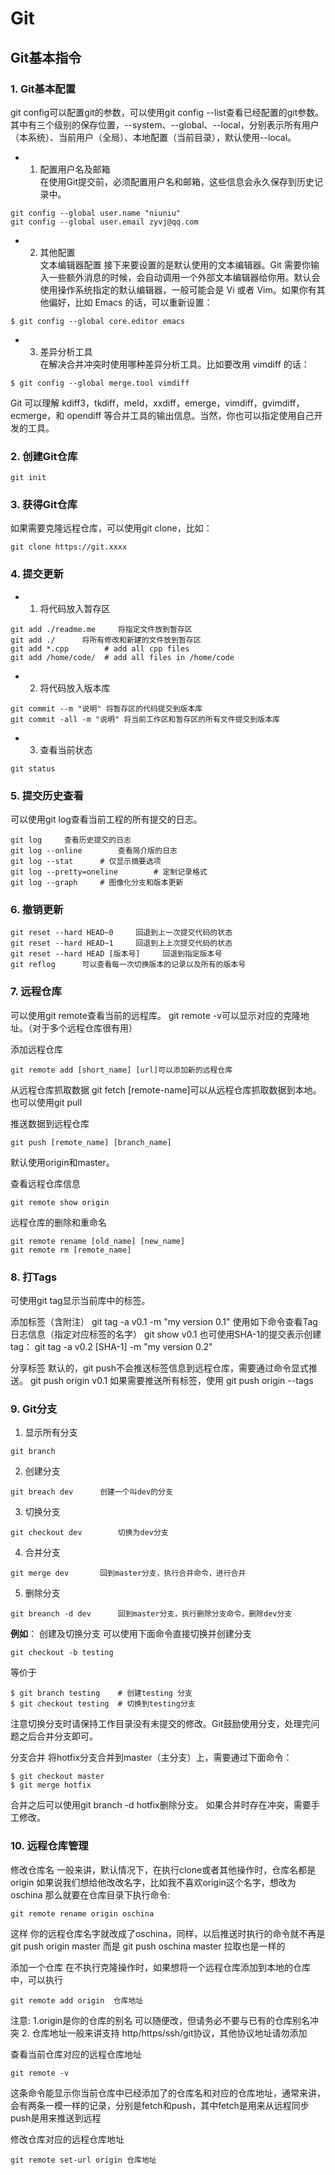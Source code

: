 
# Git
## Git基本指令
### 1. Git基本配置
git config可以配置git的参数，可以使用git config --list查看已经配置的git参数。其中有三个级别的保存位置，--system、--global、--local，分别表示所有用户（本系统）、当前用户（全局）、本地配置（当前目录），默认使用--local。

* 1. 配置用户名及邮箱    
在使用Git提交前，必须配置用户名和邮箱，这些信息会永久保存到历史记录中。
```
git config --global user.name "niuniu"
git config --global user.email zyvj@qq.com
```
* 2. 其他配置   
文本编辑器配置
接下来要设置的是默认使用的文本编辑器。Git 需要你输入一些额外消息的时候，会自动调用一个外部文本编辑器给你用。默认会使用操作系统指定的默认编辑器，一般可能会是 Vi 或者 Vim。如果你有其他偏好，比如 Emacs 的话，可以重新设置：
```
$ git config --global core.editor emacs
```
* 3. 差异分析工具   
在解决合并冲突时使用哪种差异分析工具。比如要改用 vimdiff 的话：
```
$ git config --global merge.tool vimdiff
```
Git 可以理解 kdiff3，tkdiff，meld，xxdiff，emerge，vimdiff，gvimdiff，ecmerge，和 opendiff 等合并工具的输出信息。当然，你也可以指定使用自己开发的工具。
### 2. 创建Git仓库
```
git init
```
### 3. 获得Git仓库
如果需要克隆远程仓库，可以使用git clone，比如：
```
git clone https://git.xxxx
```
### 4. 提交更新
* 1. 将代码放入暂存区
```
git add ./readme.me		将指定文件放到暂存区
git add ./		将所有修改和新建的文件放到暂存区
git add *.cpp        # add all cpp files
git add /home/code/  # add all files in /home/code
```
* 2. 将代码放入版本库
```
git commit --m "说明"	将暂存区的代码提交到版本库
git commit -all -m "说明"	将当前工作区和暂存区的所有文件提交到版本库
```
* 3. 查看当前状态
```
git status
```
### 5. 提交历史查看
可以使用git log查看当前工程的所有提交的日志。
```
git log		查看历史提交的日志
git log --online		查看简介版的日志
git log --stat      # 仅显示摘要选项
git log --pretty=oneline        # 定制记录格式
git log --graph     # 图像化分支和版本更新
```
### 6. 撤销更新
```
git reset --hard HEAD~0		回退到上一次提交代码的状态
git reset --hard HEAD~1		回退到上上次提交代码的状态
git reset --hard HEAD [版本号]		回退到指定版本号
git reflog		可以查看每一次切换版本的记录以及所有的版本号
```
### 7. 远程仓库
可以使用git remote查看当前的远程库。
git remote -v可以显示对应的克隆地址。（对于多个远程仓库很有用）

添加远程仓库
```
git remote add [short_name] [url]可以添加新的远程仓库
```

从远程仓库抓取数据
git fetch [remote-name]可以从远程仓库抓取数据到本地。
也可以使用git pull

推送数据到远程仓库
```
git push [remote_name] [branch_name]
```
默认使用origin和master。

查看远程仓库信息
```
git remote show origin
```
远程仓库的删除和重命名
```
git remote rename [old_name] [new_name]
git remote rm [remote_name]
```
### 8. 打Tags
可使用git tag显示当前库中的标签。

添加标签（含附注）
git tag -a v0.1 -m "my version 0.1"
使用如下命令查看Tag日志信息（指定对应标签的名字）
git show v0.1
也可使用SHA-1的提交表示创建tag：
git tag -a v0.2 [SHA-1] -m "my version 0.2"

分享标签
默认的，git push不会推送标签信息到远程仓库，需要通过命令显式推送。
git push origin v0.1
如果需要推送所有标签，使用
git push origin --tags

### 9. Git分支

1. 显示所有分支
```
git branch
```
2. 创建分支
```
git breach dev		创建一个叫dev的分支
```
3. 切换分支
```
git checkout dev		切换为dev分支
```
4. 合并分支
```
git merge dev		回到master分支，执行合并命令，进行合并
```
5. 删除分支
```
git breanch -d dev		回到master分支，执行删除分支命令，删除dev分支
```
**例如**：
创建及切换分支
可以使用下面命令直接切换并创建分支
```
git checkout -b testing
```
等价于
```
$ git branch testing    # 创建testing 分支
$ git checkout testing  # 切换到testing分支
```
注意切换分支时请保持工作目录没有未提交的修改。Git鼓励使用分支，处理完问题之后合并分支即可。

分支合并
将hotfix分支合并到master（主分支）上，需要通过下面命令：
```
$ git checkout master
$ git merge hotfix
```
合并之后可以使用git branch -d hotfix删除分支。
如果合并时存在冲突，需要手工修改。
### 10. 远程仓库管理
修改仓库名
一般来讲，默认情况下，在执行clone或者其他操作时，仓库名都是 origin 如果说我们想给他改改名字，比如我不喜欢origin这个名字，想改为 oschina 那么就要在仓库目录下执行命令:
```
git remote rename origin oschina
```
这样 你的远程仓库名字就改成了oschina，同样，以后推送时执行的命令就不再是 git push origin master 而是 git push oschina master 拉取也是一样的

添加一个仓库
在不执行克隆操作时，如果想将一个远程仓库添加到本地的仓库中，可以执行
```
git remote add origin  仓库地址
```
注意: 1.origin是你的仓库的别名 可以随便改，但请务必不要与已有的仓库别名冲突 2. 仓库地址一般来讲支持 http/https/ssh/git协议，其他协议地址请勿添加

查看当前仓库对应的远程仓库地址
```
git remote -v
```
这条命令能显示你当前仓库中已经添加了的仓库名和对应的仓库地址，通常来讲，会有两条一模一样的记录，分别是fetch和push，其中fetch是用来从远程同步 push是用来推送到远程

修改仓库对应的远程仓库地址
```
git remote set-url origin 仓库地址
```



